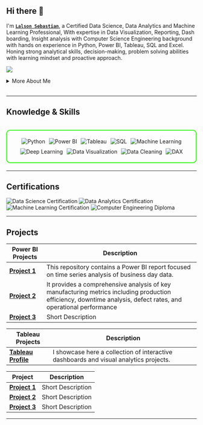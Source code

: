 ## Hi there 👋

I'm **[`Lalson Sebastian`](https://drive.google.com/file/d/1acGbHxbGs-gHQvTbFbDuMueKCK_k3MDe/view?usp=drive_link)**, a Certified Data Science, Data Analytics and Machine Learning Professional, With expertise in Data Visualization, Reporting, Dash boarding, Insight analysis with Computer Science Engineering background with hands on experience in Python, Power BI, Tableau, SQL and Excel. Honing strong analytical skills, decision-making, problem solving abilities with learning mindset and proactive approach.

<a href="https://www.linkedin.com/in/lalson-sebastian-95b320165/"><img src="https://img.shields.io/badge/-LinkedIn-0072b1?&style=for-the-badge&logo=linkedin&logoColor=white" /></a>

<details>
  <summary>More About Me</summary>

- **Name**: Lalson Sebastian
- **From**:  UAE
- **Data Scientist** | **Data Analyst** | **IT Support Engineer**
- I have experience in Data Visualizing, Data Cleaning and Python (Machine Learning)
- Continuously improving my knowledge in **Data Science** and **Data Analytics**.

</details>
<br>

---

<h2 id="knowledge_skills" align=''> Knowledge & Skills </h2>

<br>

<div style="border: 2px solid #22F700; border-radius: 10px; padding: 20px; margin-bottom: 20px;">
  <div align="left" style="display: flex; flex-wrap: wrap; justify-content: center; gap: 10px;">
      <img src="https://img.shields.io/badge/Python%20(Machine Learning)-3776AB?style=for-the-badge&logo=python&Color=white&color=000000" alt="Python" />
      <img src="https://img.shields.io/badge/Power_BI-F2C811?style=for-the-badge&logo=power-bi&color=000000" alt="Power BI" />
      <img src="https://img.shields.io/badge/Tableau-E97627?style=for-the-badge&logo=tableau&color=000000" alt="Tableau" />
      <img src="https://img.shields.io/badge/SQL-4479A1?style=for-the-badge&logo=database&color=000000" alt="SQL" />
      <img src="https://img.shields.io/badge/Machine_Learning-FFDE57?style=for-the-badge&logo=machine-learning&color=000000" alt="Machine Learning" />
      <img src="https://img.shields.io/badge/Deep_Learning-DC143C?style=for-the-badge&logo=deeplearning&color=000000" alt="Deep Learning" />
      <img src="https://img.shields.io/badge/Data_Visualization-4CAF50?style=for-the-badge&logo=chart-bar&color=000000" alt="Data Visualization" />
      <img src="https://img.shields.io/badge/Data_Cleaning-1E88E5?style=for-the-badge&logo=filter&color=000000" alt="Data Cleaning" />
      <img src="https://img.shields.io/badge/DAX-1178C8?style=for-the-badge&logo=power-bi&color=000000" alt="DAX" />








  </div>
</div>

---
<h2 id="Certifications" align=''> Certifications </h2>

<div>
<img src="https://img.shields.io/badge/Data_Science-Certified-0B72B5?style=for-the-badge&color=000000" alt="Data Science Certification" />
<img src="https://img.shields.io/badge/Data_Analytics-Certified-green?style=for-the-badge&color=000000" alt="Data Analytics Certification" />
<img src="https://img.shields.io/badge/Machine_Learning-Certified-red?style=for-the-badge&color=000000" alt="Machine Learning Certification" />
<img src="https://img.shields.io/badge/Computer_Engineering-Diploma-blue?style=for-the-badge&color=000000" alt="Computer Engineering Diploma" />

</div>

---

<h2 id="Projects" align=''> Projects </h2>


| **Power BI Projects**                    | **Description**                                                                                  |
|-------------------|--------------------------------------------------------------------------------------------------|
| **[Project 1](https://github.com/LalsonS/PowerBI)**    | This repository contains a Power BI report focused on time series analysis of business day data. |
| **[Project 2](https://github.com/LalsonS/PowerBI-2)**    | It provides a comprehensive analysis of key manufacturing metrics including production efficiency, downtime analysis, defect rates, and operational performance |
| **[Project 3](https://github.com/)**    | Short Description | 


| **Tableau Projects**      | **Description**                                                                                  |
|-------------------|--------------------------------------------------------------------------------------------------|
| **[Tableau Profile](https://github.com/LalsonS/Tableau)**    | I showcase here a collection of interactive dashboards and visual analytics projects. |


| **Project**      | **Description**                                                                                  |
|-------------------|--------------------------------------------------------------------------------------------------|
| **[Project 1](https://github.com/LalsonS/PowerBI)**    | Short Description |
| **[Project 2](https://github.com/)**    | Short Description |
| **[Project 3](https://github.com/)**    | Short Description | 

---
